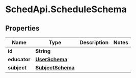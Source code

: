 # SchedApi.ScheduleSchema

## Properties

Name | Type | Description | Notes
------------ | ------------- | ------------- | -------------
**id** | **String** |  | 
**educator** | [**UserSchema**](UserSchema.md) |  | 
**subject** | [**SubjectSchema**](SubjectSchema.md) |  | 


